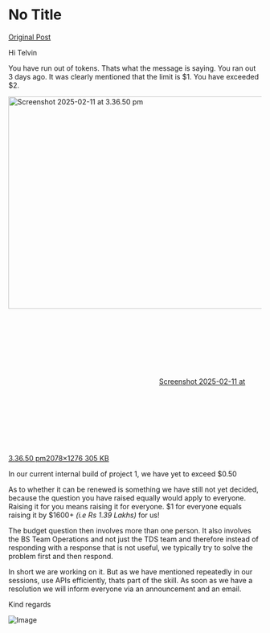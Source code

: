 # No Title

[Original Post](https://discourse.onlinedegree.iitm.ac.in/t/164277/109)

<p>Hi Telvin</p>
<p>You have run out of tokens. Thats what the message is saying. You ran out 3 days ago. It was clearly mentioned that the limit is $1. You have exceeded $2.</p>
<p><div class="lightbox-wrapper"><a class="lightbox" href="https://europe1.discourse-cdn.com/flex013/uploads/iitm/original/3X/1/b/1b74cf0c060e28cd3459173bce28d123a8d5da05.png" data-download-href="/uploads/short-url/3UT9vulaDP4aGOL6pZaeJ0PSs7z.png?dl=1" title="Screenshot 2025-02-11 at 3.36.50 pm" rel="noopener nofollow ugc"><img src="https://europe1.discourse-cdn.com/flex013/uploads/iitm/optimized/3X/1/b/1b74cf0c060e28cd3459173bce28d123a8d5da05_2_690x423.png" alt="Screenshot 2025-02-11 at 3.36.50 pm" data-base62-sha1="3UT9vulaDP4aGOL6pZaeJ0PSs7z" width="690" height="423" srcset="https://europe1.discourse-cdn.com/flex013/uploads/iitm/optimized/3X/1/b/1b74cf0c060e28cd3459173bce28d123a8d5da05_2_690x423.png, https://europe1.discourse-cdn.com/flex013/uploads/iitm/optimized/3X/1/b/1b74cf0c060e28cd3459173bce28d123a8d5da05_2_1035x634.png 1.5x, https://europe1.discourse-cdn.com/flex013/uploads/iitm/optimized/3X/1/b/1b74cf0c060e28cd3459173bce28d123a8d5da05_2_1380x846.png 2x" data-dominant-color="EAEAEA"><div class="meta"><svg class="fa d-icon d-icon-far-image svg-icon" aria-hidden="true"><use href="#far-image"></use></svg><span class="filename">Screenshot 2025-02-11 at 3.36.50 pm</span><span class="informations">2078×1276 305 KB</span><svg class="fa d-icon d-icon-discourse-expand svg-icon" aria-hidden="true"><use href="#discourse-expand"></use></svg></div></a></div></p>
<p>In our current internal build of project 1, we have yet to exceed $0.50</p>
<p>As to whether it can be renewed is something we have still not yet decided, because the question you have raised equally would apply to everyone. Raising it for you means raising it for everyone. $1 for everyone equals raising it by $1600+ <em>(i.e Rs 1.39 Lakhs)</em> for us!</p>
<p>The budget question then involves more than one person. It also involves the BS Team Operations and not just the TDS team and therefore instead of responding with a response that is not useful, we typically try to solve the problem first and then respond.</p>
<p>In short we are working on it. But as we have mentioned repeatedly in our sessions, use APIs efficiently, thats part of the skill. As soon as we have a resolution we will inform everyone via an announcement and an email.</p>
<p>Kind regards</p>

![Image](https://europe1.discourse-cdn.com/flex013/uploads/iitm/optimized/3X/1/b/1b74cf0c060e28cd3459173bce28d123a8d5da05_2_690x423.png)